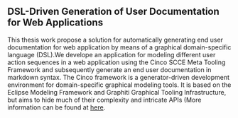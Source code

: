 ## DSL-Driven Generation of User Documentation for Web Applications

This thesis work propose a solution for automatically generating end user documentation for web application by means of a graphical domain-specific language (DSL).We develope an application for modeling different user action sequences in a web application using the Cinco SCCE Meta Tooling Framework and subsequently generate an end user documentation in markdown syntax. The Cinco framework is a generator-driven development environment for domain-specific graphical modeling tools.  It is based on the Eclipse Modeling Framework and Graphiti Graphical Tooling Infrastructure,  but aims to hide much of their complexity and intricate APIs (More information can be found at [here](https://cinco.scce.info/).
